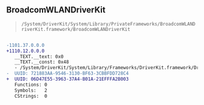 ## BroadcomWLANDriverKit

> `/System/DriverKit/System/Library/PrivateFrameworks/BroadcomWLANDriverKit.framework/BroadcomWLANDriverKit`

```diff

-1101.37.0.0.0
+1110.12.0.0.0
   __TEXT.__text: 0x0
   __TEXT.__const: 0x48
   - /System/DriverKit/System/Library/Frameworks/DriverKit.framework/DriverKit
-  UUID: 721883AA-9546-3130-BF63-3CBBFDD728C4
+  UUID: 06D47E55-3963-37A4-B01A-21EFFFA2B003
   Functions: 0
   Symbols:   2
   CStrings:  0

```
